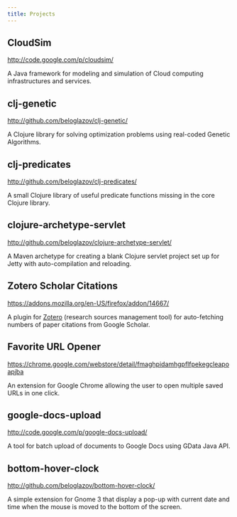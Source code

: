 ```yaml
---
title: Projects
---
```


CloudSim
--------

http://code.google.com/p/cloudsim/

A Java framework for modeling and simulation of Cloud computing infrastructures and services.


clj-genetic
-----------

http://github.com/beloglazov/clj-genetic/

A Clojure library for solving optimization problems using real-coded Genetic Algorithms.


clj-predicates
--------------

http://github.com/beloglazov/clj-predicates/

A small Clojure library of useful predicate functions missing in the core Clojure library.


clojure-archetype-servlet
-------------------------

http://github.com/beloglazov/clojure-archetype-servlet/

A Maven archetype for creating a blank Clojure servlet project set up for Jetty with auto-compilation and reloading.


Zotero Scholar Citations
------------------------

https://addons.mozilla.org/en-US/firefox/addon/14667/

A plugin for [Zotero](http://www.zotero.org/) (research sources management tool) for auto-fetching numbers of paper citations from Google Scholar.


Favorite URL Opener
-------------------

https://chrome.google.com/webstore/detail/fmaghpidamhgpflfpekegcleapoapjba

An extension for Google Chrome allowing the user to open multiple saved URLs in one click.


google-docs-upload
------------------

http://code.google.com/p/google-docs-upload/

A tool for batch upload of documents to Google Docs using GData Java API.


bottom-hover-clock
------------------

http://github.com/beloglazov/bottom-hover-clock/

A simple extension for Gnome 3 that display a pop-up with current date and time when the mouse is moved to the bottom of the screen.
